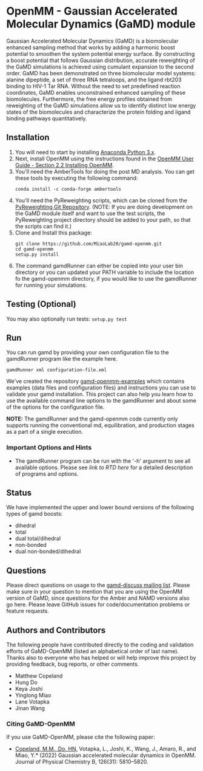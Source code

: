 # OpenMM - Gaussian Accelerated Molecular Dynamics (GaMD) module

Gaussian Accelerated Molecular Dynamics (GaMD) is a biomolecular enhanced sampling method that works by adding a harmonic boost potential to smoothen the system potential energy surface. By constructing a boost potential that follows Gaussian distribution, accurate reweighting of the GaMD simulations is achieved using cumulant expansion to the second order. GaMD has been demonstrated on three biomolecular model systems: alanine dipeptide, a set of three RNA tetraloops, and the ligand rbt203 binding to HIV-1 Tar RNA. Without the need to set predefined reaction coordinates, GaMD enables unconstrained enhanced sampling of these biomolecules. Furthermore, the free energy profiles obtained from reweighting of the GaMD simulations allow us to identify distinct low energy states of the biomolecules and characterize the protein folding and ligand binding pathways quantitatively.


## Installation
1.  You will need to start by installing [Anaconda Python 3.x](https://www.anaconda.com/products/individual#Downloads).
2.  Next, install OpenMM using the instructions found in the [OpenMM User Guide - Section 2.2 Installing OpenMM](http://docs.openmm.org/latest/userguide/application/01_getting_started.html#installing-openmm).
3.  You'll need the AmberTools for doing the post MD analysis.  You can get these tools by executing the following command: 
    ```
    conda install -c conda-forge ambertools
    ```  
4.  You'll need the PyReweighting scripts, which can be cloned from 
the [PyReweighting Git Repository](https://github.com/MiaoLab20/PyReweighting).  (NOTE:  If you are 
doing development on the GaMD module itself and want to use the test scripts, the PyReweighting project
 directory should be added to your path, so that the scripts can find it.)
5.  Clone and Install this package: 
    ```
    git clone https://github.com/MiaoLab20/gamd-openmm.git
    cd gamd-openmm
    setup.py install
    ```
6.  The command gamdRunner can either be copied into your user bin directory or you can updated your
PATH variable to include the location fo the gamd-openmm directory, if you would like to use the
gamdRunner for running your simulations.


## Testing (Optional)
You may also optionally run tests: 
    ```
    setup.py test
    ```

## Run

You can run gamd by providing your own configuration file to the gamdRunner
program like the example here.

```
gamdRunner xml configuration-file.xml
```  

We've created the repository [gamd-openmm-examples](https://github.com/MiaoLab20/gamd-openmm-examples) which
contains examples (data files and configuration files) and instructions you can use to validate
your gamd installation. This project can also help you learn how to use the available command line
options to the gamdRunner and about some of the options for the configuration file.

**NOTE:**  The gamdRunner and the gamd-openmm code currently only supports running the conventional md, equilibration, and production stages as a part of a single execution.

### Important Options and Hints

* The gamdRunner program can be run with the '-h' argument to see all
available options. Please see *link to RTD here* for a
detailed description of programs and options.

## Status

We have implemented the upper and lower bound versions of the following types of
gamd boosts:

* dihedral
* total
* dual total/dihedral
* non-bonded
* dual non-bonded/dihedral

## Questions

Please direct questions on usage to the [gamd-discuss mailing list](https://lists.sourceforge.net/lists/listinfo/gamd-discuss).  Please make sure in your question to mention that you are using the OpenMM version of GaMD, since questions for the Amber and NAMD versions also go here.  Please leave GitHub issues for code/documentation problems or feature requests. 

## Authors and Contributors

The following people have contributed directly to the coding and validation
efforts of GaMD-OpenMM (listed an alphabetical order of last name). 
Thanks also to everyone who has helped or will help improve this project by 
providing feedback, bug reports, or other comments.

* Matthew Copeland
* Hung Do
* Keya Joshi
* Yinglong Miao
* Lane Votapka
* Jinan Wang

### Citing GaMD-OpenMM

If you use GaMD-OpenMM, please cite the following paper:

* <ins>Copeland, M.M., Do, HN,</ins> Votapka, L., Joshi, K., Wang, J., Amaro, R., and Miao, Y.* (2022) Gaussian accelerated molecular dynamics in OpenMM. Journal of Physical Chemistry B, 126(31): 5810–5820.
